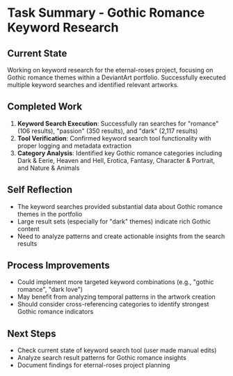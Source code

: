 # Task Summary - Gothic Romance Keyword Research

## Current State
Working on keyword research for the eternal-roses project, focusing on Gothic romance themes within a DeviantArt portfolio. Successfully executed multiple keyword searches and identified relevant artworks.

## Completed Work
1. **Keyword Search Execution**: Successfully ran searches for "romance" (106 results), "passion" (350 results), and "dark" (2,117 results)
2. **Tool Verification**: Confirmed keyword search tool functionality with proper logging and metadata extraction
3. **Category Analysis**: Identified key Gothic romance categories including Dark & Eerie, Heaven and Hell, Erotica, Fantasy, Character & Portrait, and Nature & Animals

## Self Reflection
- The keyword searches provided substantial data about Gothic romance themes in the portfolio
- Large result sets (especially for "dark" themes) indicate rich Gothic content
- Need to analyze patterns and create actionable insights from the search results

## Process Improvements
- Could implement more targeted keyword combinations (e.g., "gothic romance", "dark love")
- May benefit from analyzing temporal patterns in the artwork creation
- Should consider cross-referencing categories to identify strongest Gothic romance indicators

## Next Steps
- Check current state of keyword search tool (user made manual edits)
- Analyze search result patterns for Gothic romance insights
- Document findings for eternal-roses project planning

